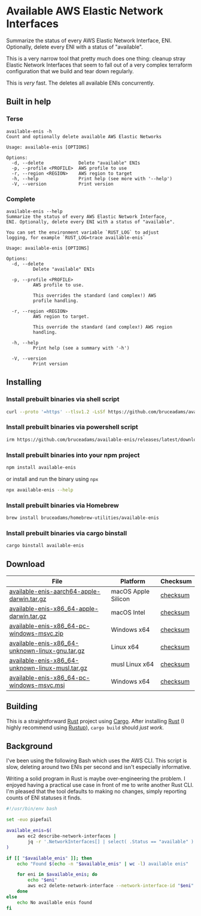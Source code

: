 # Available AWS Elastic Network Interfaces

Summarize the status of every AWS Elastic Network Interface, ENI.
Optionally, delete every ENI with a status of "available".

This is a very narrow tool that pretty much does one thing:
cleanup stray Elastic Network Interfaces that seem to fall
out of a very complex terraform configuration that we build
and tear down regularly.

This is _very_ fast. The deletes all available ENIs concurrently.

## Built in help

### Terse

```
available-enis -h
Count and optionally delete available AWS Elastic Networks

Usage: available-enis [OPTIONS]

Options:
  -d, --delete             Delete "available" ENIs
  -p, --profile <PROFILE>  AWS profile to use
  -r, --region <REGION>    AWS region to target
  -h, --help               Print help (see more with '--help')
  -V, --version            Print version
```

### Complete

```
available-enis --help
Summarize the status of every AWS Elastic Network Interface,
ENI. Optionally, delete every ENI with a status of "available".

You can set the environment variable `RUST_LOG` to adjust
logging, for example `RUST_LOG=trace available-enis`

Usage: available-enis [OPTIONS]

Options:
  -d, --delete
          Delete "available" ENIs

  -p, --profile <PROFILE>
          AWS profile to use.

          This overrides the standard (and complex!) AWS
          profile handling.

  -r, --region <REGION>
          AWS region to target.

          This override the standard (and complex!) AWS region
          handling.

  -h, --help
          Print help (see a summary with '-h')

  -V, --version
          Print version
```

## Installing

### Install prebuilt binaries via shell script

```sh
curl --proto '=https' --tlsv1.2 -LsSf https://github.com/bruceadams/available-enis/releases/latest/download/available-enis-installer.sh | sh
```

### Install prebuilt binaries via powershell script

```sh
irm https://github.com/bruceadams/available-enis/releases/latest/download/available-enis-installer.ps1 | iex
```

### Install prebuilt binaries into your npm project

```sh
npm install available-enis
```

or install and run the binary using `npx`

```sh
npx available-enis --help
```

### Install prebuilt binaries via Homebrew

```sh
brew install bruceadams/homebrew-utilities/available-enis
```

### Install prebuilt binaries via cargo binstall

```sh
cargo binstall available-enis
```

## Download

|  File  | Platform | Checksum |
|--------|----------|----------|
| [available-enis-aarch64-apple-darwin.tar.gz](https://github.com/bruceadams/available-enis/releases/latest/download/available-enis-aarch64-apple-darwin.tar.gz) | macOS Apple Silicon | [checksum](https://github.com/bruceadams/available-enis/releases/latest/download/available-enis-aarch64-apple-darwin.tar.gz.sha256) |
| [available-enis-x86_64-apple-darwin.tar.gz](https://github.com/bruceadams/available-enis/releases/latest/download/available-enis-x86_64-apple-darwin.tar.gz) | macOS Intel | [checksum](https://github.com/bruceadams/available-enis/releases/latest/download/available-enis-x86_64-apple-darwin.tar.gz.sha256) |
| [available-enis-x86_64-pc-windows-msvc.zip](https://github.com/bruceadams/available-enis/releases/latest/download/available-enis-x86_64-pc-windows-msvc.zip) | Windows x64 | [checksum](https://github.com/bruceadams/available-enis/releases/latest/download/available-enis-x86_64-pc-windows-msvc.zip.sha256) |
| [available-enis-x86_64-unknown-linux-gnu.tar.gz](https://github.com/bruceadams/available-enis/releases/latest/download/available-enis-x86_64-unknown-linux-gnu.tar.gz) | Linux x64 | [checksum](https://github.com/bruceadams/available-enis/releases/latest/download/available-enis-x86_64-unknown-linux-gnu.tar.gz.sha256) |
| [available-enis-x86_64-unknown-linux-musl.tar.gz](https://github.com/bruceadams/available-enis/releases/latest/download/available-enis-x86_64-unknown-linux-musl.tar.gz) | musl Linux x64 | [checksum](https://github.com/bruceadams/available-enis/releases/latest/download/available-enis-x86_64-unknown-linux-musl.tar.gz.sha256) |
| [available-enis-x86_64-pc-windows-msvc.msi](https://github.com/bruceadams/available-enis/releases/latest/download/available-enis-x86_64-pc-windows-msvc.msi) | Windows x64 | [checksum](https://github.com/bruceadams/available-enis/releases/latest/download/available-enis-x86_64-pc-windows-msvc.msi.sha256) |

## Building

This is a straightforward [Rust](https://www.rust-lang.org/)
project using [Cargo](doc.rust-lang.org/cargo).
After installing [Rust](https://www.rust-lang.org/)
(I highly recommend using [Rustup](https://rustup.rs/)),
`cargo build` should _just work_.

## Background

I've been using the following Bash which uses the AWS CLI.
This script is slow, deleting around two ENIs per second
and isn't especially informative.

Writing a solid program in Rust is maybe over-engineering the problem.
I enjoyed having a practical use case in front of me to write another
Rust CLI. I'm pleased that the tool defaults to making no changes,
simply reporting counts of ENI statuses it finds.

```bash
#!/usr/bin/env bash

set -euo pipefail

available_enis=$(
    aws ec2 describe-network-interfaces |
        jq -r '.NetworkInterfaces[] | select( .Status == "available" ) | .NetworkInterfaceId'
)

if [[ "$available_enis" ]]; then
    echo "Found $(echo -n "$available_enis" | wc -l) available enis"

    for eni in $available_enis; do
        echo "$eni"
        aws ec2 delete-network-interface --network-interface-id "$eni"
    done
else
    echo No available enis found
fi
```
